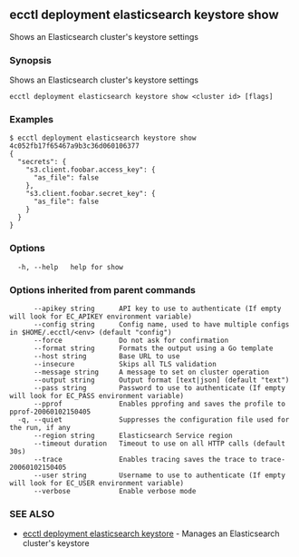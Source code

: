 ## ecctl deployment elasticsearch keystore show

Shows an Elasticsearch cluster's keystore settings

### Synopsis

Shows an Elasticsearch cluster's keystore settings

```
ecctl deployment elasticsearch keystore show <cluster id> [flags]
```

### Examples

```
$ ecctl deployment elasticsearch keystore show 4c052fb17f65467a9b3c36d060106377
{
  "secrets": {
    "s3.client.foobar.access_key": {
      "as_file": false
    },
    "s3.client.foobar.secret_key": {
      "as_file": false
    }
  }
}
```

### Options

```
  -h, --help   help for show
```

### Options inherited from parent commands

```
      --apikey string      API key to use to authenticate (If empty will look for EC_APIKEY environment variable)
      --config string      Config name, used to have multiple configs in $HOME/.ecctl/<env> (default "config")
      --force              Do not ask for confirmation
      --format string      Formats the output using a Go template
      --host string        Base URL to use
      --insecure           Skips all TLS validation
      --message string     A message to set on cluster operation
      --output string      Output format [text|json] (default "text")
      --pass string        Password to use to authenticate (If empty will look for EC_PASS environment variable)
      --pprof              Enables pprofing and saves the profile to pprof-20060102150405
  -q, --quiet              Suppresses the configuration file used for the run, if any
      --region string      Elasticsearch Service region
      --timeout duration   Timeout to use on all HTTP calls (default 30s)
      --trace              Enables tracing saves the trace to trace-20060102150405
      --user string        Username to use to authenticate (If empty will look for EC_USER environment variable)
      --verbose            Enable verbose mode
```

### SEE ALSO

* [ecctl deployment elasticsearch keystore](ecctl_deployment_elasticsearch_keystore.md)	 - Manages an Elasticsearch cluster's keystore

